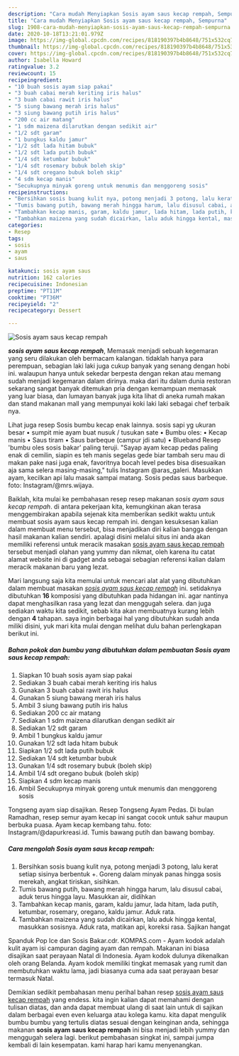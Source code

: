 ```yaml
---
description: "Cara mudah Menyiapkan Sosis ayam saus kecap rempah, Sempurna"
title: "Cara mudah Menyiapkan Sosis ayam saus kecap rempah, Sempurna"
slug: 1908-cara-mudah-menyiapkan-sosis-ayam-saus-kecap-rempah-sempurna
date: 2020-10-18T13:21:01.979Z
image: https://img-global.cpcdn.com/recipes/818190397b4b8648/751x532cq70/sosis-ayam-saus-kecap-rempah-foto-resep-utama.jpg
thumbnail: https://img-global.cpcdn.com/recipes/818190397b4b8648/751x532cq70/sosis-ayam-saus-kecap-rempah-foto-resep-utama.jpg
cover: https://img-global.cpcdn.com/recipes/818190397b4b8648/751x532cq70/sosis-ayam-saus-kecap-rempah-foto-resep-utama.jpg
author: Isabella Howard
ratingvalue: 3.2
reviewcount: 15
recipeingredient:
- "10 buah sosis ayam siap pakai"
- "3 buah cabai merah keriting iris halus"
- "3 buah cabai rawit iris halus"
- "5 siung bawang merah iris halus"
- "3 siung bawang putih iris halus"
- "200 cc air matang"
- "1 sdm maizena dilarutkan dengan sedikit air"
- "1/2 sdt garam"
- "1 bungkus kaldu jamur"
- "1/2 sdt lada hitam bubuk"
- "1/2 sdt lada putih bubuk"
- "1/4 sdt ketumbar bubuk"
- "1/4 sdt rosemary bubuk boleh skip"
- "1/4 sdt oregano bubuk boleh skip"
- "4 sdm kecap manis"
- "Secukupnya minyak goreng untuk menumis dan menggoreng sosis"
recipeinstructions:
- "Bersihkan sosis buang kulit nya, potong menjadi 3 potong, lalu kerat setiap sisinya berbentuk +. Goreng dalam minyak panas hingga sosis merekah, angkat tiriskan, sisihkan."
- "Tumis bawang putih, bawang merah hingga harum, lalu disusul cabai, aduk terus hingga layu. Masukkan air, didihkan"
- "Tambahkan kecap manis, garam, kaldu jamur, lada hitam, lada putih, ketumbar, rosemary, oregano, kaldu jamur. Aduk rata."
- "Tambahkan maizena yang sudah dicairkan, lalu aduk hingga kental, masukkan sosisnya. Aduk rata, matikan api, koreksi rasa. Sajikan hangat"
categories:
- Resep
tags:
- sosis
- ayam
- saus

katakunci: sosis ayam saus 
nutrition: 162 calories
recipecuisine: Indonesian
preptime: "PT11M"
cooktime: "PT36M"
recipeyield: "2"
recipecategory: Dessert

---
```



![Sosis ayam saus kecap rempah](https://img-global.cpcdn.com/recipes/818190397b4b8648/751x532cq70/sosis-ayam-saus-kecap-rempah-foto-resep-utama.jpg)

<b><i>sosis ayam saus kecap rempah</i></b>, Memasak menjadi sebuah kegemaran yang seru dilakukan oleh bermacam kalangan. tidaklah hanya para perempuan, sebagian laki laki juga cukup banyak yang senang dengan hobi ini. walaupun hanya untuk sekedar berpesta dengan rekan atau memang sudah menjadi kegemaran dalam dirinya. maka dari itu dalam dunia restoran sekarang sangat banyak ditemukan pria dengan kemampuan memasak yang luar biasa, dan lumayan banyak juga kita lihat di aneka rumah makan dan stand makanan mall yang mempunyai koki laki laki sebagai chef terbaik nya.

Lihat juga resep Sosis bumbu kecap enak lainnya. sosis sapi yg ukuran besar • sumpit mie ayam buat nusuk / tusukan sate • Bumbu oles: • Kecap manis • Saus tiram • Saus barbeque (campur jdi satu) • Blueband Resep &#39;bumbu oles sosis bakar&#39; paling teruji. &#34;Sayap ayam kecap pedas paling enak di cemilin, siapin es teh manis segelas gede biar tambah seru mau di makan pake nasi juga enak, favoritnya bocah level pedes bisa disesuaikan aja sama selera masing-masing,&#34; tulis Instagram @aras_galeri. Masukkan ayam, kecilkan api lalu masak sampai matang. Sosis pedas saus barbeque. foto: Instagram/@mrs.wijaya.

Baiklah, kita mulai ke pembahasan resep resep makanan <i>sosis ayam saus kecap rempah</i>. di antara pekerjaan kita, kemungkinan akan terasa menggembirakan apabila sejenak kita memberikan sedikit waktu untuk membuat sosis ayam saus kecap rempah ini. dengan kesuksesan kalian dalam membuat menu tersebut, bisa menjadikan diri kalian bangga dengan hasil makanan kalian sendiri. apalagi disini melalui situs ini anda akan memiliki referensi untuk meracik masakan <u>sosis ayam saus kecap rempah</u> tersebut menjadi olahan yang yummy dan nikmat, oleh karena itu catat alamat website ini di gadget anda sebagai sebagian referensi kalian dalam meracik makanan baru yang lezat.


Mari langsung saja kita memulai untuk mencari alat alat yang dibutuhkan dalam membuat masakan <u><i>sosis ayam saus kecap rempah</i></u> ini. setidaknya dibutuhkan <b>16</b> komposisi yang dibutuhkan pada hidangan ini. agar nantinya dapat menghasilkan rasa yang lezat dan menggugah selera. dan juga sediakan waktu kita sedikit, sebab kita akan membuatnya kurang lebih dengan <b>4</b> tahapan. saya ingin berbagai hal yang dibutuhkan sudah anda miliki disini, yuk mari kita mulai dengan melihat dulu bahan perlengkapan berikut ini.

<!--inarticleads1-->

##### Bahan pokok dan bumbu yang dibutuhkan dalam pembuatan Sosis ayam saus kecap rempah:

1. Siapkan 10 buah sosis ayam siap pakai
1. Sediakan 3 buah cabai merah keriting iris halus
1. Gunakan 3 buah cabai rawit iris halus
1. Gunakan 5 siung bawang merah iris halus
1. Ambil 3 siung bawang putih iris halus
1. Sediakan 200 cc air matang
1. Sediakan 1 sdm maizena dilarutkan dengan sedikit air
1. Sediakan 1/2 sdt garam
1. Ambil 1 bungkus kaldu jamur
1. Gunakan 1/2 sdt lada hitam bubuk
1. Siapkan 1/2 sdt lada putih bubuk
1. Sediakan 1/4 sdt ketumbar bubuk
1. Gunakan 1/4 sdt rosemary bubuk (boleh skip)
1. Ambil 1/4 sdt oregano bubuk (boleh skip)
1. Siapkan 4 sdm kecap manis
1. Ambil Secukupnya minyak goreng untuk menumis dan menggoreng sosis


Tongseng ayam siap disajikan.⁣⁣ Resep Tongseng Ayam Pedas. Di bulan Ramadhan, resep semur ayam kecap ini sangat cocok untuk sahur maupun berbuka puasa. Ayam kecap kembang tahu. foto: Instagram/@dapurkreasi.id. Tumis bawang putih dan bawang bombay. 

<!--inarticleads2-->

##### Cara mengolah Sosis ayam saus kecap rempah:

1. Bersihkan sosis buang kulit nya, potong menjadi 3 potong, lalu kerat setiap sisinya berbentuk +. Goreng dalam minyak panas hingga sosis merekah, angkat tiriskan, sisihkan.
1. Tumis bawang putih, bawang merah hingga harum, lalu disusul cabai, aduk terus hingga layu. Masukkan air, didihkan
1. Tambahkan kecap manis, garam, kaldu jamur, lada hitam, lada putih, ketumbar, rosemary, oregano, kaldu jamur. Aduk rata.
1. Tambahkan maizena yang sudah dicairkan, lalu aduk hingga kental, masukkan sosisnya. Aduk rata, matikan api, koreksi rasa. Sajikan hangat


Spanduk Pop Ice dan Sosis Bakar.cdr. KOMPAS.com - Ayam kodok adalah kulit ayam isi campuran daging ayam dan rempah. Makanan ini biasa disajikan saat perayaan Natal di Indonesia. Ayam kodok dulunya dikenalkan oleh orang Belanda. Ayam kodok memiliki tingkat memasak yang rumit dan membutuhkan waktu lama, jadi biasanya cuma ada saat perayaan besar termasuk Natal. 

Demikian sedikit pembahasan menu perihal bahan resep <u>sosis ayam saus kecap rempah</u> yang endess. kita ingin kalian dapat memahami dengan tulisan diatas, dan anda dapat membuat ulang di saat lain untuk di sajikan dalam berbagai even even keluarga atau kolega kamu. kita dapat mengulik bumbu bumbu yang tertulis diatas sesuai dengan keinginan anda, sehingga makanan <b>sosis ayam saus kecap rempah</b> ini bisa menjadi lebih yummy dan menggugah selera lagi. berikut pembahasan singkat ini, sampai jumpa kembali di lain kesempatan. kami harap hari kamu menyenangkan.
